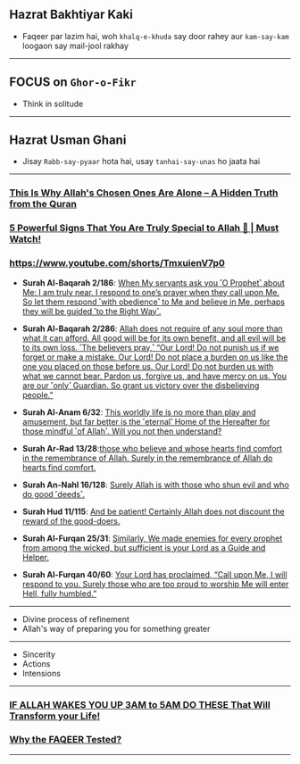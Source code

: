 ## Hazrat Bakhtiyar Kaki
* Faqeer par lazim hai, woh `khalq-e-khuda` say door rahey aur `kam-say-kam` loogaon say mail-jool rakhay

*** 

## FOCUS on `Ghor-o-Fikr`
* Think in solitude

***

## Hazrat Usman Ghani
* Jisay `Rabb-say-pyaar` hota hai, usay `tanhai-say-unas` ho jaata hai

***

### [This Is Why Allah's Chosen Ones Are Alone – A Hidden Truth from the Quran](https://www.youtube.com/watch?v=0dDFM77e0e4)
### [5 Powerful Signs That You Are Truly Special to Allah 💖 | Must Watch!](https://www.youtube.com/watch?v=dnvJpVFJiCI)
### https://www.youtube.com/shorts/TmxuienV7p0

* __Surah Al-Baqarah 2/186__: [When My servants ask you ˹O Prophet˺ about Me: I am truly near. I respond to one’s prayer when they call upon Me. So let them respond ˹with obedience˺ to Me and believe in Me, perhaps they will be guided ˹to the Right Way˺.](https://quran.com/2/186)

* __Surah Al-Baqarah 2/286__: [Allah does not require of any soul more than what it can afford. All good will be for its own benefit, and all evil will be to its own loss. ˹The believers pray,˺ “Our Lord! Do not punish us if we forget or make a mistake. Our Lord! Do not place a burden on us like the one you placed on those before us. Our Lord! Do not burden us with what we cannot bear. Pardon us, forgive us, and have mercy on us. You are our ˹only˺ Guardian. So grant us victory over the disbelieving people.”](https://quran.com/2/286)
  
* __Surah Al-Anam 6/32__: [This worldly life is no more than play and amusement, but far better is the ˹eternal˺ Home of the Hereafter for those mindful ˹of Allah˺. Will you not then understand?](https://quran.com/6/32)

* __Surah Ar-Rad 13/28__:[those who believe and whose hearts find comfort in the remembrance of Allah. Surely in the remembrance of Allah do hearts find comfort.](https://quran.com/13/28)

* __Surah An-Nahl 16/128__: [Surely Allah is with those who shun evil and who do good ˹deeds˺.
](https://quran.com/16/128)

* __Surah Hud 11/115__: [And be patient! Certainly Allah does not discount the reward of the good-doers.](https://quran.com/11/115)

* __Surah Al-Furqan 25/31__: [Similarly, We made enemies for every prophet from among the wicked, but sufficient is your Lord as a Guide and Helper.](https://quran.com/25/31)

* __Surah Al-Furqan 40/60__: [Your Lord has proclaimed, “Call upon Me, I will respond to you. Surely those who are too proud to worship Me will enter Hell, fully humbled.”](https://quran.com/40/60)
  
***

* Divine process of refinement
* Allah's way of preparing you for something greater

***

* Sincerity
* Actions
* Intensions

***

### [IF ALLAH WAKES YOU UP 3AM to 5AM DO THESE That Will Transform your Life!](https://www.youtube.com/watch?v=xHwgM7WQrNg)

### [Why the FAQEER Tested?](https://www.youtube.com/shorts/AOZQugSF9xw)

***
